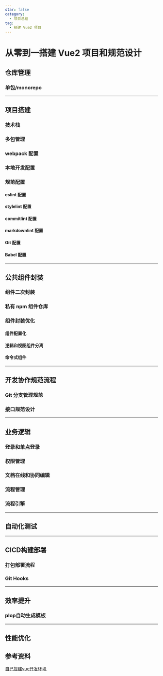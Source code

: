 ```yaml
---
star: false
category:
  - 项目总结
tag:
  - 搭建 Vue2 项目
---
```

# 从零到一搭建 Vue2 项目和规范设计

## 仓库管理

### 单包/monorepo

----



## 项目搭建

### 技术栈

### 多包管理

### webpack 配置

### 本地开发配置

### 规范配置

#### eslint 配置

#### stylelint 配置

#### commitlint 配置

#### markdownlint 配置

#### Git 配置

#### Babel 配置



---



## 公共组件封装

### 组件二次封装

### 私有 npm 组件仓库

### 组件封装优化

#### 组件配置化

#### 逻辑和视图组件分离

#### 命令式组件 



----



## 开发协作规范流程

###  Git 分支管理规范

### 接口规范设计

---



## 业务逻辑

### 登录和单点登录

### 权限管理

### 文档在线和协同编辑

### 流程管理

### 流程引擎



----



## ⾃动化测试

----



## CICD构建部署

### 打包部署流程

### Git Hooks

----



## 效率提升

### plop自动生成模板

----



## 性能优化



## **参考资料**

[自己搭建vue开发环境](https://juejin.cn/post/6844903833160646663#heading-22)
